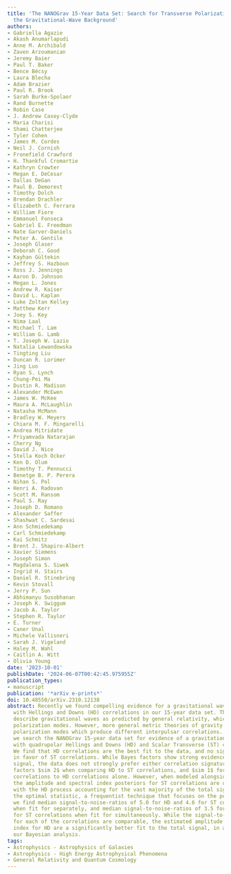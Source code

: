 ```yaml
---
title: 'The NANOGrav 15-Year Data Set: Search for Transverse Polarization Modes in
  the Gravitational-Wave Background'
authors:
- Gabriella Agazie
- Akash Anumarlapudi
- Anne M. Archibald
- Zaven Arzoumanian
- Jeremy Baier
- Paul T. Baker
- Bence Bécsy
- Laura Blecha
- Adam Brazier
- Paul R. Brook
- Sarah Burke-Spolaor
- Rand Burnette
- Robin Case
- J. Andrew Casey-Clyde
- Maria Charisi
- Shami Chatterjee
- Tyler Cohen
- James M. Cordes
- Neil J. Cornish
- Fronefield Crawford
- H. Thankful Cromartie
- Kathryn Crowter
- Megan E. DeCesar
- Dallas DeGan
- Paul B. Demorest
- Timothy Dolch
- Brendan Drachler
- Elizabeth C. Ferrara
- William Fiore
- Emmanuel Fonseca
- Gabriel E. Freedman
- Nate Garver-Daniels
- Peter A. Gentile
- Joseph Glaser
- Deborah C. Good
- Kayhan Gültekin
- Jeffrey S. Hazboun
- Ross J. Jennings
- Aaron D. Johnson
- Megan L. Jones
- Andrew R. Kaiser
- David L. Kaplan
- Luke Zoltan Kelley
- Matthew Kerr
- Joey S. Key
- Nima Laal
- Michael T. Lam
- William G. Lamb
- T. Joseph W. Lazio
- Natalia Lewandowska
- Tingting Liu
- Duncan R. Lorimer
- Jing Luo
- Ryan S. Lynch
- Chung-Pei Ma
- Dustin R. Madison
- Alexander McEwen
- James W. McKee
- Maura A. McLaughlin
- Natasha McMann
- Bradley W. Meyers
- Chiara M. F. Mingarelli
- Andrea Mitridate
- Priyamvada Natarajan
- Cherry Ng
- David J. Nice
- Stella Koch Ocker
- Ken D. Olum
- Timothy T. Pennucci
- Benetge B. P. Perera
- Nihan S. Pol
- Henri A. Radovan
- Scott M. Ransom
- Paul S. Ray
- Joseph D. Romano
- Alexander Saffer
- Shashwat C. Sardesai
- Ann Schmiedekamp
- Carl Schmiedekamp
- Kai Schmitz
- Brent J. Shapiro-Albert
- Xavier Siemens
- Joseph Simon
- Magdalena S. Siwek
- Ingrid H. Stairs
- Daniel R. Stinebring
- Kevin Stovall
- Jerry P. Sun
- Abhimanyu Susobhanan
- Joseph K. Swiggum
- Jacob A. Taylor
- Stephen R. Taylor
- E. Turner
- Caner Unal
- Michele Vallisneri
- Sarah J. Vigeland
- Haley M. Wahl
- Caitlin A. Witt
- Olivia Young
date: '2023-10-01'
publishDate: '2024-06-07T00:42:45.975955Z'
publication_types:
- manuscript
publication: '*arXiv e-prints*'
doi: 10.48550/arXiv.2310.12138
abstract: Recently we found compelling evidence for a gravitational wave background
  with Hellings and Downs (HD) correlations in our 15-year data set. These correlations
  describe gravitational waves as predicted by general relativity, which has two transverse
  polarization modes. However, more general metric theories of gravity can have additional
  polarization modes which produce different interpulsar correlations. In this work
  we search the NANOGrav 15-year data set for evidence of a gravitational wave background
  with quadrupolar Hellings and Downs (HD) and Scalar Transverse (ST) correlations.
  We find that HD correlations are the best fit to the data, and no significant evidence
  in favor of ST correlations. While Bayes factors show strong evidence for a correlated
  signal, the data does not strongly prefer either correlation signature, with Bayes
  factors $sim 2$ when comparing HD to ST correlations, and $sim 1$ for HD plus ST
  correlations to HD correlations alone. However, when modeled alongside HD correlations,
  the amplitude and spectral index posteriors for ST correlations are uninformative,
  with the HD process accounting for the vast majority of the total signal. Using
  the optimal statistic, a frequentist technique that focuses on the pulsar-pair cross-correlations,
  we find median signal-to-noise-ratios of 5.0 for HD and 4.6 for ST correlations
  when fit for separately, and median signal-to-noise-ratios of 3.5 for HD and 3.0
  for ST correlations when fit for simultaneously. While the signal-to-noise-ratios
  for each of the correlations are comparable, the estimated amplitude and spectral
  index for HD are a significantly better fit to the total signal, in agreement with
  our Bayesian analysis.
tags:
- Astrophysics - Astrophysics of Galaxies
- Astrophysics - High Energy Astrophysical Phenomena
- General Relativity and Quantum Cosmology
---
```

